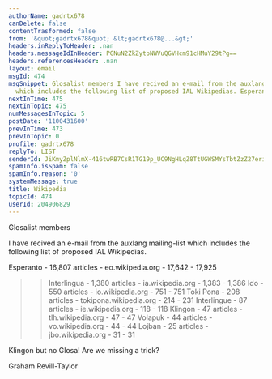```yaml
---
authorName: gadrtx678
canDelete: false
contentTrasformed: false
from: '&quot;gadrtx678&quot; &lt;gadrtx678@...&gt;'
headers.inReplyToHeader: .nan
headers.messageIdInHeader: PGNuN2ZkZytpNWVuQGVHcm91cHMuY29tPg==
headers.referencesHeader: .nan
layout: email
msgId: 474
msgSnippet: Glosalist members I have recived an e-mail from the auxlang mailing-list
  which includes the following list of proposed IAL Wikipedias. Esperanto - 16,807
nextInTime: 475
nextInTopic: 475
numMessagesInTopic: 5
postDate: '1100431600'
prevInTime: 473
prevInTopic: 0
profile: gadrtx678
replyTo: LIST
senderId: JiKmyZplNlmX-416twRB7CsR1TG19p_UC9NgHLqZ8TtUGWSMYsTbtZzZ27eriQoZALkRzPYi1yhqL5ZkS2tSeIYIqezbXtOIH3E
spamInfo.isSpam: false
spamInfo.reason: '0'
systemMessage: true
title: Wikipedia
topicId: 474
userId: 204906829
---
```




Glosalist members

I have recived an e-mail from the auxlang mailing-list which 
includes the following list of proposed IAL Wikipedias.

Esperanto - 16,807 articles - eo.wikipedia.org - 17,642 - 17,925
>>Interlingua - 1,380 articles - ia.wikipedia.org - 1,383 - 1,386
>>Ido - 550 articles - io.wikipedia.org - 751 - 751
>>Toki Pona - 208 articles - tokipona.wikipedia.org - 214 - 231
>>Interlingue - 87 articles - ie.wikipedia.org - 118 - 118
>>Klingon - 47 articles - tlh.wikipedia.org - 47 - 47
>>Volapuk - 44 articles - vo.wikipedia.org - 44 - 44
>>Lojban - 25 articles - jbo.wikipedia.org - 31 - 31

Klingon but no Glosa! Are we missing a trick?

Graham Revill-Taylor








